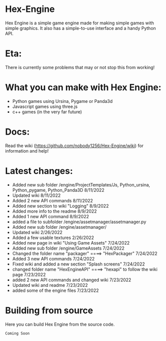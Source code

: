 # Hex-Engine
Hex Engine is a simple game engine made for making simple games with simple graphics. It also has a simple-to-use interface and a handy Python API.

# Eta:
There is currently some problems that may or not stop this from working!

# What you can make with Hex Engine:
+ Python games using Ursina, Pygame or Panda3d
+ Javascript games using three.js
+ c++ games (in the very far future)

# Docs:
Read the wiki (https://github.com/nobody1256/Hex-Engine/wiki) for information and help!

# Latest changes:
+ Added new sub folder /engine/ProjectTemplates/Js, Python_ursina, Python_pygame, Python_Panda3D 8/11/2022
+ Updated wiki 8/11/2022
+ Added 2 new API commands 8/11/2022
+ Added new section to wiki "Logging" 8/9/2022
+ Added more info to the readme 8/9/2022
+ Added 1 new API command 8/9/2022
+ added a file to subfolder /engine/assetmanager/assetmanager.py
+ Added new sub folder /engine/assetmanager/
+ Updated wiki 2/26/2022
+ Added a few usable textures 2/26/2022
+ Added new page in wiki "Using Game Assets" 7/24/2022
+ Added new sub folder /engine/GameAssets 7/24/2022
+ Changed the folder name "packager" ====> "HexPackager" 7/24/2022
+ Added 3 new API commands 7/24/2022
+ Fixed wiki and added a new section "Splash screens" 7/24/2022
+ changed folder name "HexEngineAPI" ====> "hexapi" to follow the wiki page 7/23/2022
+ added 2 new API commands and changed wiki 7/23/2022
+ Updated wiki and readme 7/23/2022
+ added some of the engine files 7/23/2022

# Building from source
Here you can build Hex Engine from the source code.
```
Coming Soon

